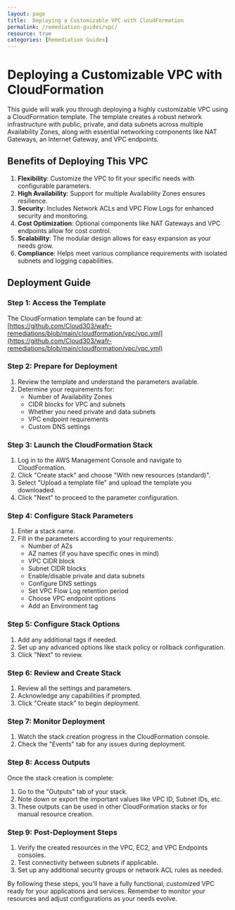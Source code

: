 ```yaml
---
layout: page
title:  Deploying a Customizable VPC with CloudFormation
permalink: /remediation-guides/vpc/
resource: true
categories: [Remediation Guides]
---
```


#  Deploying a Customizable VPC with CloudFormation

This guide will walk you through deploying a highly customizable VPC using a CloudFormation template. The template creates a robust network infrastructure with public, private, and data subnets across multiple Availability Zones, along with essential networking components like NAT Gateways, an Internet Gateway, and VPC endpoints.

## Benefits of Deploying This VPC

1. **Flexibility**: Customize the VPC to fit your specific needs with configurable parameters.
2. **High Availability**: Support for multiple Availability Zones ensures resilience.
3. **Security**: Includes Network ACLs and VPC Flow Logs for enhanced security and monitoring.
4. **Cost Optimization**: Optional components like NAT Gateways and VPC endpoints allow for cost control.
5. **Scalability**: The modular design allows for easy expansion as your needs grow.
6. **Compliance**: Helps meet various compliance requirements with isolated subnets and logging capabilities.

## Deployment Guide

### Step 1: Access the Template

The CloudFormation template can be found at:
[https://github.com/Cloud303/wafr-remediations/blob/main/cloudformation/vpc/vpc.yml](https://github.com/Cloud303/wafr-remediations/blob/main/cloudformation/vpc/vpc.yml)

### Step 2: Prepare for Deployment

1. Review the template and understand the parameters available.
2. Determine your requirements for:
   - Number of Availability Zones
   - CIDR blocks for VPC and subnets
   - Whether you need private and data subnets
   - VPC endpoint requirements
   - Custom DNS settings

### Step 3: Launch the CloudFormation Stack

1. Log in to the AWS Management Console and navigate to CloudFormation.
2. Click "Create stack" and choose "With new resources (standard)".
3. Select "Upload a template file" and upload the template you downloaded.
4. Click "Next" to proceed to the parameter configuration.

### Step 4: Configure Stack Parameters

1. Enter a stack name.
2. Fill in the parameters according to your requirements:
   - Number of AZs
   - AZ names (if you have specific ones in mind)
   - VPC CIDR block
   - Subnet CIDR blocks
   - Enable/disable private and data subnets
   - Configure DNS settings
   - Set VPC Flow Log retention period
   - Choose VPC endpoint options
   - Add an Environment tag

### Step 5: Configure Stack Options

1. Add any additional tags if needed.
2. Set up any advanced options like stack policy or rollback configuration.
3. Click "Next" to review.

### Step 6: Review and Create Stack

1. Review all the settings and parameters.
2. Acknowledge any capabilities if prompted.
3. Click "Create stack" to begin deployment.

### Step 7: Monitor Deployment

1. Watch the stack creation progress in the CloudFormation console.
2. Check the "Events" tab for any issues during deployment.

### Step 8: Access Outputs

Once the stack creation is complete:
1. Go to the "Outputs" tab of your stack.
2. Note down or export the important values like VPC ID, Subnet IDs, etc.
3. These outputs can be used in other CloudFormation stacks or for manual resource creation.

### Step 9: Post-Deployment Steps

1. Verify the created resources in the VPC, EC2, and VPC Endpoints consoles.
2. Test connectivity between subnets if applicable.
3. Set up any additional security groups or network ACL rules as needed.

By following these steps, you'll have a fully functional, customized VPC ready for your applications and services. Remember to monitor your resources and adjust configurations as your needs evolve.
